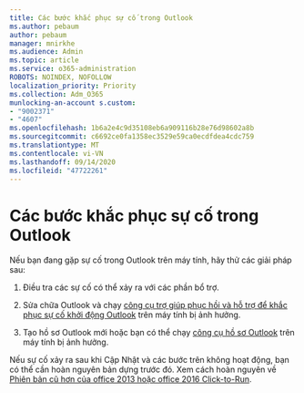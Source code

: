 ```yaml
---
title: Các bước khắc phục sự cố trong Outlook
ms.author: pebaum
author: pebaum
manager: mnirkhe
ms.audience: Admin
ms.topic: article
ms.service: o365-administration
ROBOTS: NOINDEX, NOFOLLOW
localization_priority: Priority
ms.collection: Adm_O365
munlocking-an-account s.custom:
- "9002371"
- "4607"
ms.openlocfilehash: 1b6a2e4c9d35108eb6a909116b28e76d98602a8b
ms.sourcegitcommit: c6692ce0fa1358ec3529e59ca0ecdfdea4cdc759
ms.translationtype: MT
ms.contentlocale: vi-VN
ms.lasthandoff: 09/14/2020
ms.locfileid: "47722261"
---
```

# <a name="outlook-crash-troubleshooting-steps"></a>Các bước khắc phục sự cố trong Outlook

Nếu bạn đang gặp sự cố trong Outlook trên máy tính, hãy thử các giải pháp sau:

1. Điều tra các sự cố có thể xảy ra với các phần bổ trợ.

2. Sửa chữa Outlook và chạy [công cụ trợ giúp phục hồi và hỗ trợ để khắc phục sự cố khởi động Outlook](https://aka.ms/SaRA-OutlookWontStart) trên máy tính bị ảnh hưởng.

3. Tạo hồ sơ Outlook mới hoặc bạn có thể chạy [công cụ hồ sơ Outlook](https://aka.ms/SaRA-OutlookSetupProfile) trên máy tính bị ảnh hưởng.

Nếu sự cố xảy ra sau khi Cập Nhật và các bước trên không hoạt động, bạn có thể cần hoàn nguyên bản dựng trước đó. Xem cách hoàn nguyên về [Phiên bản cũ hơn của office 2013 hoặc office 2016 Click-to-Run](https://support.microsoft.com/help/2770432).
